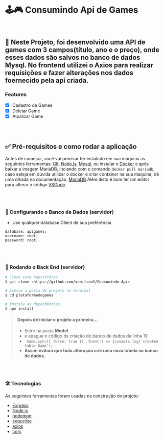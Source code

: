 # 🕹🎮 Consumindo Api de Games 

<br>

## 🚀 Neste Projeto, foi desenvolvido uma API de games com 3 campos(título, ano e o preço), onde esses dados são salvos no banco de dados Mysql. No frontend utilizei o Axios para realizar requisições e fazer alterações nos dados foernecido pela api criada.

### Features

- [x] Cadastro de Games
- [x] Deletar Game
- [x] Atualizar Game

<br>
<br>

## ✅ Pré-requisitos e como rodar a aplicação

Antes de começar, você vai precisar ter instalado em sua máquina as seguintes ferramentas:
[Git](https://git-scm.com), [Node.js](https://nodejs.org/en/), [Mysql](https://www.mysql.com/), ou instalar o [Docker](https://hub.docker.com/_/mariadb) e após baixar a imagem MariaDB, inciando com o comando ``docker pull mariadb``, caso esteja em dúvida utilizar o docker e criar container na sua maquina, dê uma olhada na documentação. [MariaDB](https://mariadb.com/kb/en/installing-and-using-mariadb-via-docker/)
Além disto é bom ter um editor para alterar o código [VSCode](https://code.visualstudio.com/).

<br>
<br>

### 🎲 Configurando o Banco de Dados (servidor)

- Use qualquer database Client de sua preferência

```
database: apigames;
username: root;
password: root;
```
<br>
<br>

### 🎲 Rodando o Back End (servidor)

```bash
# Clone este repositório
$ git clone <https://github.com/venilson1/Consumindo-Api>

# Acesse a pasta do projeto no terminal
$ cd plataformadegames

# Instale as dependências
$ npm install
```

> #### Depois de iniciar o projeto a primeira...
> - Entre na pasta **Model**.
> - e apague o código de criação do banco de dados da linha 19 
>  - `` 
>  Game.sync({ force: true })
>  .then(() => {console.log('created table Game');
>  ``
>  - **Assim evitará que toda alteração crie uma nova tabela no banco de dados.**

<br>
<br>

### 🛠 Tecnologias

As seguintes ferramentas foram usadas na construção do projeto:

- [Express](http://expressjs.com/)
- [Node.js](https://nodejs.org/en/)
- [nodemon](https://www.npmjs.com/package/nodemon/)
- [sequelize](https://sequelize.org/)
- [axios](https://www.npmjs.com/package/axios/)
- [cors](https://www.npmjs.com/package/cors/)
